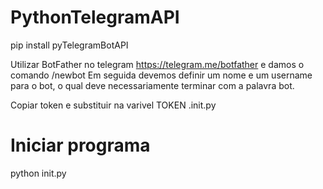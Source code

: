 # PythonTelegramAPI

pip install pyTelegramBotAPI 

Utilizar BotFather no telegram https://telegram.me/botfather e damos o comando /newbot
Em seguida devemos definir um nome e um username para o bot, o qual deve necessariamente terminar com a palavra bot.

Copiar token e substituir na varivel TOKEN .init.py

# Iniciar programa 

python init.py
